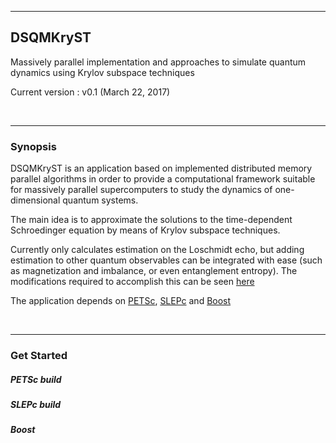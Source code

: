 <hr>
<h2>DSQMKryST</h2>

Massively parallel implementation and approaches to simulate quantum dynamics using Krylov subspace techniques

Current version    : v0.1 (March 22, 2017)

<br><hr>
<h3>Synopsis</h3>

DSQMKryST is an application based on implemented distributed memory parallel algorithms in order to provide a computational framework suitable 
for massively parallel supercomputers to study the dynamics of one-dimensional quantum systems.

The main idea is to approximate the solutions to the time-dependent Schroedinger equation by means of Krylov subspace techniques. 

Currently only calculates estimation on the Loschmidt echo, but adding estimation to other quantum observables 
can be integrated with ease (such as magnetization and imbalance, or even entanglement entropy). The modifications required to
accomplish this can be seen [here](https://github.com/mbrenesn/LGT/tree/master)

The application depends on [PETSc](https://www.mcs.anl.gov/petsc/), [SLEPc](http://slepc.upv.es) and [Boost](http://www.boost.org)

<br><hr>
<h3>Get Started</h3>

<h5>PETSc build</h5>

<h5>SLEPc build</h5>

<h5>Boost</h5>
